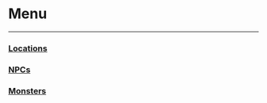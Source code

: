 # Menu
___
### [Locations](Locations/Locations.md)
### [NPCs](NPCs/NPCs.md)
### [Monsters](Monsters/Monsters.md)
